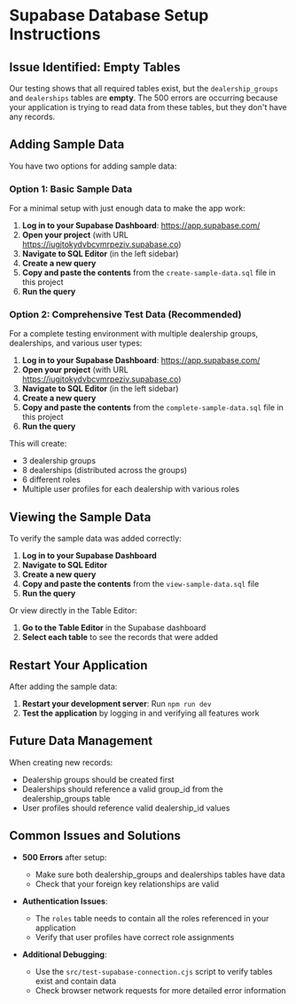 # Supabase Database Setup Instructions

## Issue Identified: Empty Tables

Our testing shows that all required tables exist, but the `dealership_groups` and `dealerships` tables are **empty**. The 500 errors are occurring because your application is trying to read data from these tables, but they don't have any records.

## Adding Sample Data

You have two options for adding sample data:

### Option 1: Basic Sample Data

For a minimal setup with just enough data to make the app work:

1. **Log in to your Supabase Dashboard**: https://app.supabase.com/
2. **Open your project** (with URL https://iugjtokydvbcvmrpeziv.supabase.co)
3. **Navigate to SQL Editor** (in the left sidebar)
4. **Create a new query**
5. **Copy and paste the contents** from the `create-sample-data.sql` file in this project
6. **Run the query**

### Option 2: Comprehensive Test Data (Recommended)

For a complete testing environment with multiple dealership groups, dealerships, and various user types:

1. **Log in to your Supabase Dashboard**: https://app.supabase.com/
2. **Open your project** (with URL https://iugjtokydvbcvmrpeziv.supabase.co)
3. **Navigate to SQL Editor** (in the left sidebar)
4. **Create a new query**
5. **Copy and paste the contents** from the `complete-sample-data.sql` file in this project
6. **Run the query**

This will create:

- 3 dealership groups
- 8 dealerships (distributed across the groups)
- 6 different roles
- Multiple user profiles for each dealership with various roles

## Viewing the Sample Data

To verify the sample data was added correctly:

1. **Log in to your Supabase Dashboard**
2. **Navigate to SQL Editor**
3. **Create a new query**
4. **Copy and paste the contents** from the `view-sample-data.sql` file
5. **Run the query**

Or view directly in the Table Editor:

1. **Go to the Table Editor** in the Supabase dashboard
2. **Select each table** to see the records that were added

## Restart Your Application

After adding the sample data:

1. **Restart your development server**: Run `npm run dev`
2. **Test the application** by logging in and verifying all features work

## Future Data Management

When creating new records:

- Dealership groups should be created first
- Dealerships should reference a valid group_id from the dealership_groups table
- User profiles should reference valid dealership_id values

## Common Issues and Solutions

- **500 Errors** after setup:

  - Make sure both dealership_groups and dealerships tables have data
  - Check that your foreign key relationships are valid

- **Authentication Issues**:

  - The `roles` table needs to contain all the roles referenced in your application
  - Verify that user profiles have correct role assignments

- **Additional Debugging**:
  - Use the `src/test-supabase-connection.cjs` script to verify tables exist and contain data
  - Check browser network requests for more detailed error information
